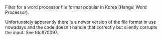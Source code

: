 Filter for a word processor file format popular in Korea (Hangul Word Processor).

Unfortunately apparently there is a newer version of the file format
in use nowadays and the code doesn't handle that correctly but
silently corrupts the input. See fdo#70097.
